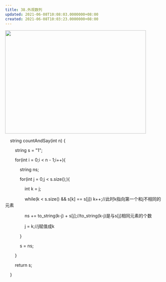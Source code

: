 ```yaml
---
title: 38.外观数列
updated: 2021-06-08T10:08:03.0000000+08:00
created: 2021-06-08T10:03:23.0000000+08:00
---
```


<img src="C:\Users\82772\AppData\Local\Temp\yifan&#39;s Notebook\pandoc/media/image1.png" style="width:4.72917in;height:3.46875in" />

    string countAndSay(int n) {

        string s = "1";

        for(int i = 0;i \< n - 1;i++){

            string ns;

            for(int j = 0;j \< s.size();){

                int k = j;

                while(k \< s.size() && s\[k\] == s\[j\]) k++;//此时k指向第一个和j不相同的元素

                ns += to_string(k-j) + s\[j\];//to_string(k-j)是与s\[j\]相同元素的个数

                j = k;//j赋值成k

            }

            s = ns;

        }

        return s;

    }

